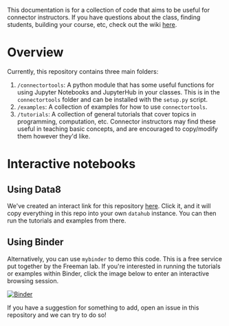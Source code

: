 This documentation is for a collection of code that aims to be useful for connector instructors. If you have questions about the class, finding students, building your course, etc, check out the wiki [here](https://github.com/data-8/connector-instructors/wiki).

# Overview

Currently, this repository contains three main folders:

1. `/connectortools`: A python module that has some useful functions for using Jupyter Notebooks and JupyterHub in your classes. This is in the `connectortools` folder and can be installed with the `setup.py` script.
2. `/examples`: A collection of examples for how to use `connectortools`. 
3. `/tutorials`: A collection of general tutorials that cover topics in programming, computation, etc. Connector instructors may find these useful in teaching basic concepts, and are encouraged to copy/modify them however they'd like.

# Interactive notebooks
## Using Data8
We've created an interact link for this repository [here](http://datahub.berkeley.edu/user-redirect/interact?repo=connector-instructors&path=*). Click it, and it will copy everything in this repo into your own `datahub` instance. You can then run the tutorials and examples from there.

## Using Binder
Alternatively, you can use `mybinder` to demo this code. This is a free service put together by the Freeman lab. If you're interested in running the tutorials or examples within Binder, click the image below to enter an interactive browsing session.

[![Binder](http://mybinder.org/badge.svg)](http://mybinder.org:/repo/data-8/connector-instructors)

If you have a suggestion for something to add, open an issue in this repository and we can try to do so!